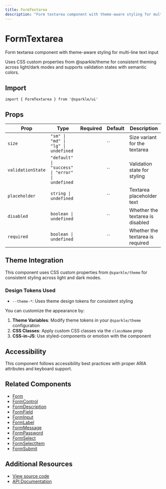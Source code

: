 ```yaml
---
title: FormTextarea
description: "Form textarea component with theme-aware styling for multi-line text input"
---
```


# FormTextarea

Form textarea component with theme-aware styling for multi-line text input

Uses CSS custom properties from @sparkle/theme for consistent theming across light/dark modes and supports validation states with semantic colors.

## Import

```tsx
import { FormTextarea } from '@sparkle/ui'
```

## Props

| Prop | Type | Required | Default | Description |
| --- | --- | --- | --- | --- |
| `size` | `"sm" \| "md" \| "lg" \| undefined` |  | `` | Size variant for the textarea |
| `validationState` | `"default" \| "success" \| "error" \| undefined` |  | `` | Validation state for styling |
| `placeholder` | `string \| undefined` |  | `` | Textarea placeholder text |
| `disabled` | `boolean \| undefined` |  | `` | Whether the textarea is disabled |
| `required` | `boolean \| undefined` |  | `` | Whether the textarea is required |

## Theme Integration

This component uses CSS custom properties from `@sparkle/theme` for consistent styling across light and dark modes.

### Design Tokens Used

- `--theme-*`: Uses theme design tokens for consistent styling

You can customize the appearance by:

1. **Theme Variables**: Modify theme tokens in your `@sparkle/theme` configuration
2. **CSS Classes**: Apply custom CSS classes via the `className` prop
3. **CSS-in-JS**: Use styled-components or emotion with the component

## Accessibility

This component follows accessibility best practices with proper ARIA attributes and keyboard support.

## Related Components

- [Form](./form)
- [FormControl](./form-control)
- [FormDescription](./form-description)
- [FormField](./form-field)
- [FormInput](./form-input)
- [FormLabel](./form-label)
- [FormMessage](./form-message)
- [FormPassword](./form-password)
- [FormSelect](./form-select)
- [FormSelectItem](./form-select-item)
- [FormSubmit](./form-submit)

## Additional Resources

- [View source code](https://github.com/marcusrbrown/sparkle/blob/main/packages/ui/src/components/Form/FormTextarea.tsx)
- [API Documentation](/api/ui/src#formtextarea)
